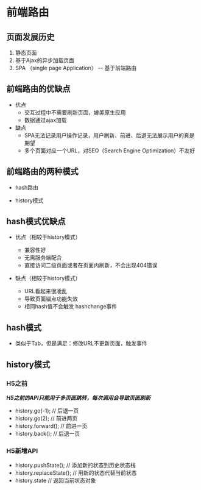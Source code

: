 # 前端路由

## 页面发展历史

1. 静态页面
2. 基于Ajax的异步加载页面
3. SPA （single page Application） -- 基于前端路由

## 前端路由的优缺点

- 优点
  - 交互过程中不需要刷新页面，媲美原生应用
  - 数据通过ajax加载
- 缺点
  - SPA无法记录用户操作记录，用户刷新、前进、后退无法展示用户的真是期望
  - 多个页面对应一个URL，对SEO（Search Engine Optimization）不友好

## 前端路由的两种模式

- hash路由

- history模式

## hash模式优缺点

- 优点（相较于history模式）
  - 兼容性好
  - 无需服务端配合
  - 直接访问二级页面或者在页面内刷新，不会出现404错误

- 缺点（相较于history模式）
  - URL看起来很凌乱
  - 导致页面锚点功能失效
  - 相同hash值不会触发   hashchange事件

## hash模式

- 类似于Tab，但是满足：修改URL不更新页面，触发事件

## history模式

### H5之前

***H5之前的API只能用于多页面跳转，每次调用会导致页面刷新***

- history.go(-1);       // 后退一页
- history.go(2);        // 前进两页
- history.forward();    // 前进一页
- history.back();       // 后退一页

### H5新增API

- history.pushState();    // 添加新的状态到历史状态栈
- history.replaceState(); // 用新的状态代替当前状态
- history.state           // 返回当前状态对象
